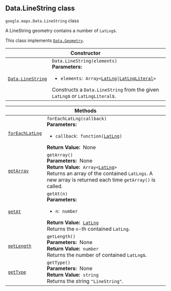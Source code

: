 
<devsite-heading text=" Data.LineString class" for="Data.LineString" level="h2" link="" toc="" back-to-top=""><h2 id="Data.LineString" is-upgraded="">Data.LineString class </h2></devsite-heading>
<p>
<code translate="no" dir="ltr"><span itemprop="path">google.maps</span>.<span itemprop="name">Data.LineString</span></code>
class
</p>
<p>A LineString geometry contains a number of <code translate="no" dir="ltr">LatLng</code>s.</p>
<p>This class implements
<code translate="no" dir="ltr"><a href="Data.Geometry.md">Data.Geometry</a></code>.
</p>
<div class="devsite-table-wrapper"><table class="constructors responsive" summary="class Data.LineString - Constructor">
<thead>
<tr><th colspan="2" id="Data.LineString.constructor">Constructor</th>
</tr></thead>
<tbody>
<tr>
<td><code translate="no" dir="ltr"><a class="secret-link" href="#Data.LineString.constructor"><span>Data.LineString</span></a></code></td>
<td><div><code translate="no" dir="ltr">Data.LineString(elements)</code></div>
<div class="desc"><strong>Parameters:</strong>&nbsp; <ul>
<li><code translate="no" dir="ltr">elements</code>:&nbsp; <code translate="no" dir="ltr">Array&lt;<a href="LatLng.md">LatLng</a>|<a href="LatLngLiteral.md">LatLngLiteral</a>&gt;</code></li>
</ul></div>
<div class="desc">Constructs a <code translate="no" dir="ltr">Data.LineString</code> from the given <code translate="no" dir="ltr">LatLng</code>s or <code translate="no" dir="ltr">LatLngLiteral</code>s.</div></td>
</tr>
</tbody>
</table></div>
<div class="devsite-table-wrapper"><table class="methods responsive" summary="class Data.LineString - Methods">
<thead>
<tr><th colspan="2">Methods</th>
</tr></thead>
<tbody>
<tr id="Data.LineString.forEachLatLng">
<td itemprop="property"><code translate="no" dir="ltr"><a class="secret-link" href="#Data.LineString.forEachLatLng"><span>forEachLatLng</span></a></code></td>
<td><div><code translate="no" dir="ltr">forEachLatLng(callback)</code></div>
<div class="desc"><strong>Parameters:</strong>&nbsp; <ul>
<li><code translate="no" dir="ltr">callback</code>:&nbsp; <code translate="no" dir="ltr">function(<a href="LatLng.md">LatLng</a>)</code></li>
</ul></div>
<div class="desc"><strong>Return Value:</strong>&nbsp; None</div>
<div class="desc"></div></td>
</tr>
<tr id="Data.LineString.getArray">
<td itemprop="property"><code translate="no" dir="ltr"><a class="secret-link" href="#Data.LineString.getArray"><span>getArray</span></a></code></td>
<td><div><code translate="no" dir="ltr">getArray()</code></div>
<div class="desc"><strong>Parameters:</strong>&nbsp; None</div>
<div class="desc"><strong>Return Value:</strong>&nbsp; <code translate="no" dir="ltr">Array&lt;<a href="LatLng.md">LatLng</a>&gt;</code></div>
<div class="desc">Returns an array of the contained <code translate="no" dir="ltr">LatLngs</code>. A new array is returned each time <code translate="no" dir="ltr">getArray()</code> is called.</div></td>
</tr>
<tr id="Data.LineString.getAt">
<td itemprop="property"><code translate="no" dir="ltr"><a class="secret-link" href="#Data.LineString.getAt"><span>getAt</span></a></code></td>
<td><div><code translate="no" dir="ltr">getAt(n)</code></div>
<div class="desc"><strong>Parameters:</strong>&nbsp; <ul>
<li><code translate="no" dir="ltr">n</code>:&nbsp; <code translate="no" dir="ltr">number</code></li>
</ul></div>
<div class="desc"><strong>Return Value:</strong>&nbsp; <code translate="no" dir="ltr"><a href="LatLng.md">LatLng</a></code></div>
<div class="desc">Returns the <code translate="no" dir="ltr">n</code>-th contained <code translate="no" dir="ltr">LatLng</code>.</div></td>
</tr>
<tr id="Data.LineString.getLength">
<td itemprop="property"><code translate="no" dir="ltr"><a class="secret-link" href="#Data.LineString.getLength"><span>getLength</span></a></code></td>
<td><div><code translate="no" dir="ltr">getLength()</code></div>
<div class="desc"><strong>Parameters:</strong>&nbsp; None</div>
<div class="desc"><strong>Return Value:</strong>&nbsp; <code translate="no" dir="ltr">number</code></div>
<div class="desc">Returns the number of contained <code translate="no" dir="ltr">LatLng</code>s.</div></td>
</tr>
<tr id="Data.LineString.getType">
<td itemprop="property"><code translate="no" dir="ltr"><a class="secret-link" href="#Data.LineString.getType"><span>getType</span></a></code></td>
<td><div><code translate="no" dir="ltr">getType()</code></div>
<div class="desc"><strong>Parameters:</strong>&nbsp; None</div>
<div class="desc"><strong>Return Value:</strong>&nbsp; <code translate="no" dir="ltr">string</code></div>
<div class="desc">Returns the string <code translate="no" dir="ltr">"LineString"</code>.</div></td>
</tr>
</tbody>
</table></div>
<script src="replace_links.js"></script>
